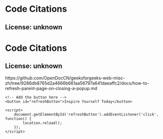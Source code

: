 # Code Citations

## License: unknown
<!DOCTYPE html>
<html lang="en">
<head>
    <meta charset="UTF-8">
    <meta name="viewport" content="width=device-width, initial-scale=1.0">
    <title>Refresh Button Example</title>
</head>
<body>
    <h1>Code Citations</h1>
    <h2>License: unknown</h2>
    <p>https://github.com/OpenDocCN/geeksforgeeks-web-misc-zh/tree/9286db8765d2a4666b661aa56797a641daeaffc2/docs/how-to-refresh-parent-page-on-closing-a-popup.md</p>

    <!-- Add the button here -->
    <button id="refreshButton">Inspire Yourself Today</button>

    <script>
        document.getElementById('refreshButton').addEventListener('click', function() {
            location.reload();
        });
    </script>
</body>
</html>